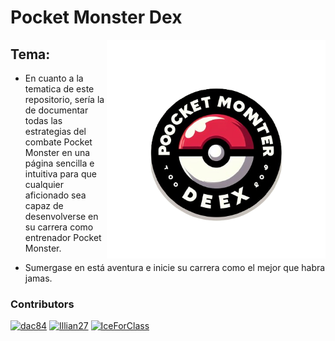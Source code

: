 # Pocket Monster Dex

<img align="right" src="Imagenes/Logo.png" width="350" alt="PocketBall">

## Tema:
- En cuanto a la tematica de este repositorio, sería la de documentar todas las estrategias del combate Pocket Monster en una página sencilla e intuitiva para que cualquier aficionado sea capaz de desenvolverse en su carrera como entrenador Pocket Monster.

- Sumergase en está aventura e inicie su carrera como el mejor que habra jamas. 

### Contributors
[<img alt="dac84" src="https://images.weserv.nl/?url=https://avatars.githubusercontent.com/u/146566035?v=4&w=45&fit=cover&mask=circle&maxage=7d" />](https://github.com/deletedaccount849382)
[<img alt="Illian27" src="https://images.weserv.nl/?url=https://avatars.githubusercontent.com/u/98534635?v=4&w=45&fit=cover&mask=circle&maxage=7d" />](https://github.com/Illian27)
[<img alt="IceForClass" src="https://images.weserv.nl/?url=https://avatars.githubusercontent.com/u/146034810?v=4&w=45&fit=cover&mask=circle&maxage=7d" />](https://github.com/IceForClass)
